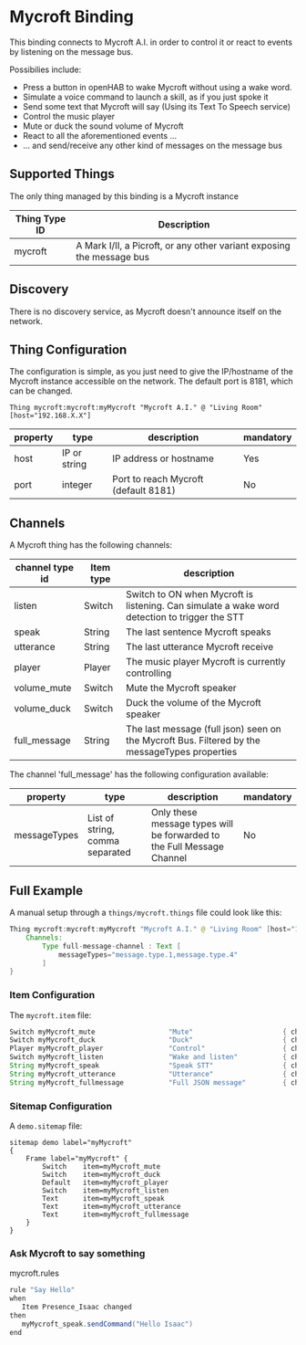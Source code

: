 # Mycroft Binding

This binding connects to Mycroft A.I. in order to control it or react to events by listening on the message bus.

Possibilies include:

- Press a button in openHAB to wake Mycroft without using a wake word.
- Simulate a voice command to launch a skill, as if you just spoke it
- Send some text that Mycroft will say (Using its Text To Speech service)
- Control the music player
- Mute or duck the sound volume of Mycroft
- React to all the aforementioned events ...
- ... and send/receive any other kind of messages on the message bus


## Supported Things

The only thing managed by this binding is a Mycroft instance

|   Thing Type ID    |            Description                                                     |
|--------------------|----------------------------------------------------------------------------|
|   mycroft          |    A Mark I/II, a Picroft, or any other variant exposing the message bus   |



## Discovery

There is no discovery service, as Mycroft doesn't announce itself on the network.


## Thing Configuration

The configuration is simple, as you just need to give the IP/hostname of the Mycroft instance accessible on the network.
The default port is 8181, which can be changed.

```
Thing mycroft:mycroft:myMycroft "Mycroft A.I." @ "Living Room" [host="192.168.X.X"]
```

|   property    |              type               |         description                                                     | mandatory |
|---------------|---------------------------------|-------------------------------------------------------------------------|-----------|
| host          | IP or string                    | IP address or hostname                                                  |   Yes     |
| port          | integer                         | Port to reach Mycroft (default 8181)                                    |   No      |


## Channels

A Mycroft thing has the following channels:


| channel type id              | Item type | description                                                                                    |
|------------------------------|-----------|------------------------------------------------------------------------------------------------|
| listen                       | Switch    | Switch to ON when Mycroft is listening. Can simulate a wake word detection to trigger the STT  |
| speak                        | String    | The last sentence Mycroft speaks                                                               |
| utterance                    | String    | The last utterance Mycroft receive                                                             |
| player                       | Player    | The music player Mycroft is currently controlling                                              |
| volume_mute                  | Switch    | Mute the Mycroft speaker                                                                       |
| volume_duck                  | Switch    | Duck the volume of the Mycroft speaker                                                         |
| full_message                 | String    | The last message (full json) seen on the Mycroft Bus. Filtered by the messageTypes properties  |


The channel 'full_message' has the following configuration available:

| property      |  type                           | description                                                             | mandatory |
|---------------|---------------------------------|-------------------------------------------------------------------------|-----------|
| messageTypes  | List of string, comma separated | Only these message types will be forwarded to the Full Message Channel  |   No      |


## Full Example

A manual setup through a `things/mycroft.things` file could look like this:

```java
Thing mycroft:mycroft:myMycroft "Mycroft A.I." @ "Living Room" [host="192.168.X.X", port=8181] { 
    Channels:
        Type full-message-channel : Text [
            messageTypes="message.type.1,message.type.4"
        ]
}
```

### Item Configuration

The `mycroft.item` file:

```java
Switch myMycroft_mute                  "Mute"                      { channel="mycroft:mycroft:myMycroft:volume_mute" }
Switch myMycroft_duck                  "Duck"                      { channel="mycroft:mycroft:myMycroft:volume_duck" }
Player myMycroft_player                "Control"                   { channel="mycroft:mycroft:myMycroft:player" }
Switch myMycroft_listen                "Wake and listen"           { channel="mycroft:mycroft:myMycroft:listen" }
String myMycroft_speak                 "Speak STT"                 { channel="mycroft:mycroft:myMycroft:speak" }
String myMycroft_utterance             "Utterance"                 { channel="mycroft:mycroft:myMycroft:utterance" }
String myMycroft_fullmessage           "Full JSON message"         { channel="mycroft:mycroft:myMycroft:full_message" }
```

### Sitemap Configuration

A `demo.sitemap` file:

```
sitemap demo label="myMycroft"
{
    Frame label="myMycroft" {
        Switch    item=myMycroft_mute
        Switch    item=myMycroft_duck
        Default   item=myMycroft_player
        Switch    item=myMycroft_listen
        Text      item=myMycroft_speak
        Text      item=myMycroft_utterance
        Text      item=myMycroft_fullmessage
    }
}
```


### Ask Mycroft to say something

mycroft.rules

```java
rule "Say Hello"
when
   Item Presence_Isaac changed
then
   myMycroft_speak.sendCommand("Hello Isaac")
end
```
